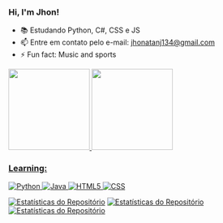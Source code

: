 ### Hi, I'm Jhon!
- 📚 Estudando Python, C#, CSS e JS
- 📫 Entre em contato pelo e-mail: jhonatanj134@gmail.com
- ⚡ Fun fact: Music and sports

<div>
  <a href="https://github.com/jhonj134">
  <img height="160em" src="https://github-readme-stats.vercel.app/api?username=jhonj134&show_icons=true&theme=aura&include_all_commits=true&count_private=true&title_color=3498db&icon_color=95a5a6&text_color=95a5a6&bg_color=2c3e50"/>
  <img height="160em" src="https://github-readme-stats.vercel.app/api/top-langs/?username=jhonj134&show_icons=true&count_private=true&layout=compact&langs_count=7&title_color=3498db&icon_color=95a5a6&text_color=95a5a6&bg_color=2c3e50"/>
</div>

### Learning:
![Python](https://img.shields.io/badge/Python-3776AB?style=for-the-badge&logo=python&logoColor=white)
![Java](https://img.shields.io/badge/JavaScript-F7DF1E?style=for-the-badge&logo=JavaScript&logoColor=000&)
![HTML5](https://img.shields.io/badge/HTML5-E34F26?style=for-the-badge&logo=html5&logoColor=white)
![CSS](https://img.shields.io/badge/-CSS-0D1117?style=for-the-badge&logo=CSS3&logoColor=1572B6&labelColor=0D1117)

[![Estatísticas do Repositório](https://img.shields.io/github/stars/jhonj134/jhonj134.svg?style=flat&label=Stars&color=yellow)](https://github.com/jhonj134/jhonj134)
[![Estatísticas do Repositório](https://img.shields.io/github/forks/jhonj134/jhonj134.svg?style=flat&label=Forks&color=blue)](https://github.com/jhonj134/jhonj134/network)
[![Estatísticas do Repositório](https://img.shields.io/github/issues/jhonj134/jhonj134.svg?style=flat&label=Issues&color=red)](https://github.com/jhonj134/jhonj134/issues)

